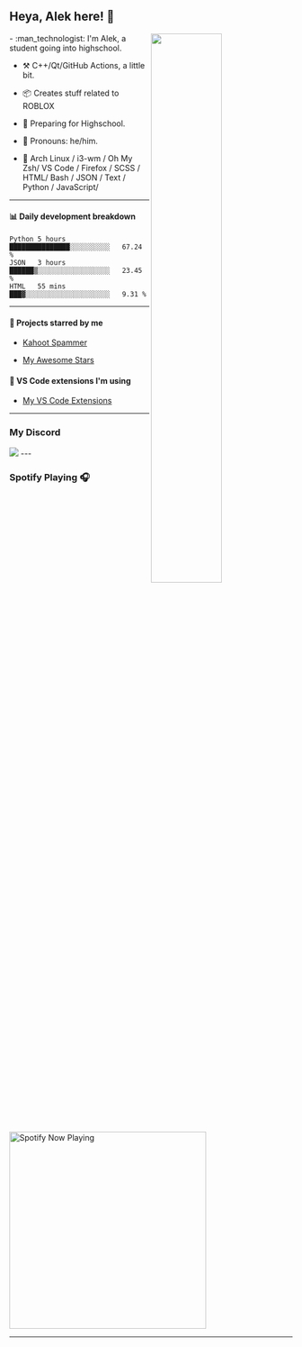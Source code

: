 ## Heya, Alek here! :wave:

<img align="right" width="50%" src="https://github.com/Alektherblxdev/Github-Stats/blob/master/generated/overview.svg">
-   :man_technologist: I'm Alek, a student going into highschool. 

-   :hammer_and_pick: C++/Qt/GitHub Actions, a little bit.

-   :package: Creates stuff related to ROBLOX

-   :seedling: Preparing for Highschool.

-   :man: Pronouns: he/him.

-   :pencil: Arch Linux / i3-wm / Oh My Zsh/ VS Code / Firefox / SCSS / HTML/ Bash / JSON / Text / Python / JavaScript/

---


#### :bar_chart: Daily development breakdown

<!--START_SECTION:waka-->
```text
Python 5 hours         ███████████████░░░░░░░░░░   67.24 % 
JSON   3 hours         ██████▒░░░░░░░░░░░░░░░░░░   23.45 % 
HTML   55 mins         ███▓░░░░░░░░░░░░░░░░░░░░░   9.31 % 
```
<!--END_SECTION:waka-->

---

#### :star2: Projects starred by me

- [Kahoot Spammer](KahootSpammer.md)

- [My Awesome Stars](AWESOME-STARS.md)


#### :wrench: VS Code extensions I'm using

- [My VS Code Extensions](MY-VSCODE-EXTENSIONS.md)

---
### My Discord 

<img src="https://discord.c99.nl/widget/theme-3/778778741886418965.png" />
---

### Spotify Playing 🎧

[<img src="https://spotify-now-playing-ecru-kappa.vercel.app/api/spotify-playing" alt="Spotify Now Playing" width="350" />](https://open.spotify.com/user/2yaxc17cthzjy4tu2evlvjt1d)

---

